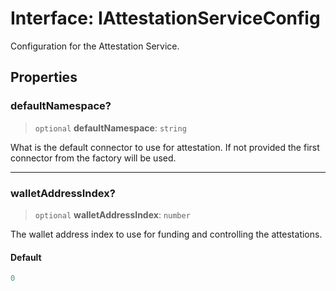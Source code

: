 # Interface: IAttestationServiceConfig

Configuration for the Attestation Service.

## Properties

### defaultNamespace?

> `optional` **defaultNamespace**: `string`

What is the default connector to use for attestation. If not provided the first connector from the factory will be used.

***

### walletAddressIndex?

> `optional` **walletAddressIndex**: `number`

The wallet address index to use for funding and controlling the attestations.

#### Default

```ts
0
```
